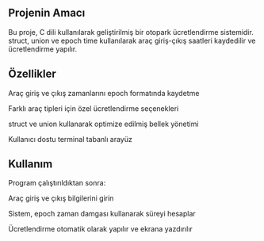 ## Projenin Amacı
Bu proje, C dili kullanılarak geliştirilmiş bir otopark ücretlendirme sistemidir. struct, union ve epoch time kullanılarak araç giriş-çıkış saatleri kaydedilir ve ücretlendirme yapılır.
## Özellikler
 Araç giriş ve çıkış zamanlarını epoch formatında kaydetme
 
 Farklı araç tipleri için özel ücretlendirme seçenekleri
 
 struct ve union kullanarak optimize edilmiş bellek yönetimi
 
 Kullanıcı dostu terminal tabanlı arayüz
## Kullanım 
Program çalıştırıldıktan sonra:

Araç giriş ve çıkış bilgilerini girin

Sistem, epoch zaman damgası kullanarak süreyi hesaplar

Ücretlendirme otomatik olarak yapılır ve ekrana yazdırılır
